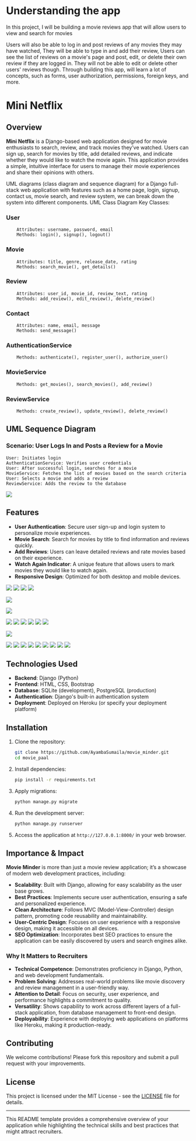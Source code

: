 # Understanding the app 
In this project, I will be building a movie reviews app that will allow users to view and
search for movies

Users will also be able to log in and post reviews of any movies they may have watched, They will be able to type in and add their review, Users can see the list of reviews on a movie's page and post, edit, or delete their own
review if they are logged in. They will not be able to edit or delete other users' reviews
though. Through building this app,  will learn a lot of concepts, such as forms, user
authorization, permissions, foreign keys, and more.





# Mini Netflix

## Overview

**Mini Netflix** is a Django-based web application designed for movie enthusiasts to search, review, and track movies they’ve watched. Users can sign up, search for movies by title, add detailed reviews, and indicate whether they would like to watch the movie again. This application provides a simple, intuitive interface for users to manage their movie experiences and share their opinions with others.


UML diagrams (class diagram and sequence diagram) for a Django full-stack web application with features such as a home page, login, signup, contact us, movie search, and review system, we can break down the system into different components.
UML Class Diagram
Key Classes:

   ### User
        Attributes: username, password, email
        Methods: login(), signup(), logout()

   ### Movie
        Attributes: title, genre, release_date, rating
        Methods: search_movie(), get_details()

   ### Review
        Attributes: user_id, movie_id, review_text, rating
        Methods: add_review(), edit_review(), delete_review()

   ### Contact
        Attributes: name, email, message
        Methods: send_message()

   ### AuthenticationService
        Methods: authenticate(), register_user(), authorize_user()

   ### MovieService
        Methods: get_movies(), search_movies(), add_review()

   ### ReviewService
        Methods: create_review(), update_review(), delete_review()

## UML Sequence Diagram
### Scenario: User Logs In and Posts a Review for a Movie

    User: Initiates login
    AuthenticationService: Verifies user credentials
    User: After successful login, searches for a movie
    MovieService: Fetches the list of movies based on the search criteria
    User: Selects a movie and adds a review
    ReviewService: Adds the review to the database


![](images/uml.webp)

## Features

- **User Authentication**: Secure user sign-up and login system to personalize movie experiences.
- **Movie Search**: Search for movies by title to find information and reviews quickly.
- **Add Reviews**: Users can leave detailed reviews and rate movies based on their experience.
- **Watch Again Indicator**: A unique feature that allows users to mark movies they would like to watch again.
- **Responsive Design**: Optimized for both desktop and mobile devices.

![](images/screenshot_2.png)
![](images/screenshot.png)
![](images/screenshot3.png)
![](images/screenshot5.png)

![](images/screenshot3.png)

![](images/screenshot_2.png)

![](images/screenshot_3.png)
![](images/screenshot.png)
![](images/screenshot_4.png)
![](images/screenshot_5.png)
![](images/screenshot_6.png)
![](images/screenshot_7.png)

![](images/screenshot_2.png)

![](images/01_m.png)
![](images/02_m.png)
![](images/03_m.png)
![](images/04_m.png)
![](images/05_m.png)
![](images/06_m.png)
![](images/07_m.png)
![](images/08_m.png)
![](images/09_m.png)




## Technologies Used

- **Backend**: Django (Python)
- **Frontend**: HTML, CSS, Bootstrap
- **Database**: SQLite (development), PostgreSQL (production)
- **Authentication**: Django's built-in authentication system
- **Deployment**: Deployed on Heroku (or specify your deployment platform)

## Installation

1. Clone the repository:

   ```bash
   git clone https://github.com/AyambaSumaila/movie_minder.git
   cd movie_paal

2. Install dependencies:

   ```bash
   pip install -r requirements.txt
   ```

3. Apply migrations:

   ```bash
   python manage.py migrate
   ```

4. Run the development server:

   ```bash
   python manage.py runserver
   ```

5. Access the application at `http://127.0.0.1:8000/` in your web browser.

## Importance & Impact

**Movie Minder** is more than just a movie review application; it’s a showcase of modern web development practices, including:

- **Scalability**: Built with Django, allowing for easy scalability as the user base grows.
- **Best Practices**: Implements secure user authentication, ensuring a safe and personalized experience.
- **Clean Architecture**: Follows MVC (Model-View-Controller) design pattern, promoting code reusability and maintainability.
- **User-Centric Design**: Focuses on user experience with a responsive design, making it accessible on all devices.
- **SEO Optimization**: Incorporates best SEO practices to ensure the application can be easily discovered by users and search engines alike.

### Why It Matters to Recruiters

- **Technical Competence**: Demonstrates proficiency in Django, Python, and web development fundamentals.
- **Problem Solving**: Addresses real-world problems like movie discovery and review management in a user-friendly way.
- **Attention to Detail**: Focus on security, user experience, and performance highlights a commitment to quality.
- **Versatility**: Shows capability to work across different layers of a full-stack application, from database management to front-end design.
- **Deployability**: Experience with deploying web applications on platforms like Heroku, making it production-ready.

## Contributing

We welcome contributions! Please fork this repository and submit a pull request with your improvements.

## License

This project is licensed under the MIT License - see the [LICENSE](LICENSE) file for details.

---

This README template provides a comprehensive overview of your application while highlighting the technical skills and best practices that might attract recruiters.
